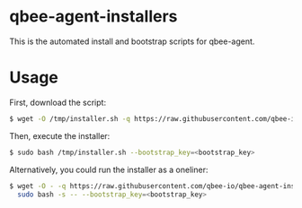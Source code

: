# qbee-agent-installers
This is the automated install and bootstrap scripts for qbee-agent.

# Usage

First, download the script:

```bash
$ wget -O /tmp/installer.sh -q https://raw.githubusercontent.com/qbee-io/qbee-agent-installers/main/installer.sh
```

Then, execute the installer:

```bash
$ sudo bash /tmp/installer.sh --bootstrap_key=<bootstrap_key>
```

Alternatively, you could run the installer as a oneliner:

```bash
$ wget -O - -q https://raw.githubusercontent.com/qbee-io/qbee-agent-installers/main/installer.sh | \
  sudo bash -s -- --bootstrap_key=<bootstrap_key>
```
